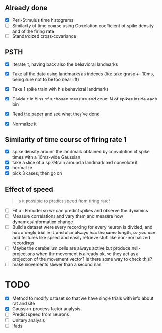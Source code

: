 ## Already done

- [x] Peri-Stimulus time histograms
- [ ] Similarity of time course using Correlation coefficient of spike density and of the firing rate
- [ ] Standardized cross-covariance

## PSTH

- [x] Iterate it, having back also the behavioral landmarks
- [x] Take all the data using landmarks as indexes (like take grasp +- 10ms, being sure not to be too near lift)
- [x] Take 1 spike train with his behavioral landmarks
- [x] Divide it in bins of a chosen measure and count N of spikes inside each bin
- [x] Read the paper and see what they've done
- [x] Normalize it


## Similarity of time course of firing rate 1

- [x] spike density around the landmark obtained by convolution of spike times with a 10ms-wide Gaussian
- [x] take a slice of a spiketrain around a landmark and convolute it
- [x] normalize
- [x] pick 3 cases, then go on

## Effect of speed

> Is it possible to predict speed from firing rate?

- [ ] Fit a LN model so we can predict spikes and observe the dynamics
- [ ] Measure correlations and vary them and measure how dynamics/information change
- [ ] Build a dataset were every recording for every neuron is divided, and has a single trial in it, and also always has the same length, so you can add features like speed and easily retrieve stuff like non-normalized recordings
- [ ] Maybe the cerebellum cells are always active but produce null-projections when the movement is already ok, so they act as a projection of the movement vector? Is there some way to check this?
- [ ] make movements slower than a second nan

# TODO

- [x] Method to modify dataset so that we have single trials with info about rat and site 
- [x] Gaussian-process factor analysis
- [ ] Predict speed from neurons
- [ ] Unitary analysis
- [ ] lfads
